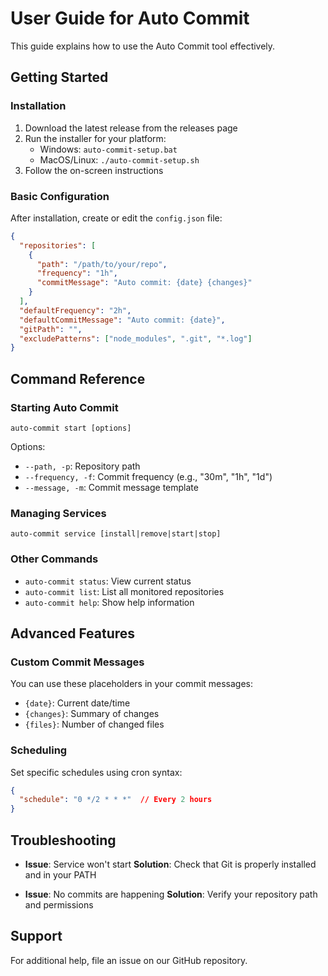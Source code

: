 # User Guide for Auto Commit

This guide explains how to use the Auto Commit tool effectively.

## Getting Started

### Installation

1. Download the latest release from the releases page
2. Run the installer for your platform:
   - Windows: `auto-commit-setup.bat`
   - MacOS/Linux: `./auto-commit-setup.sh`
3. Follow the on-screen instructions

### Basic Configuration

After installation, create or edit the `config.json` file:

```json
{
  "repositories": [
    {
      "path": "/path/to/your/repo",
      "frequency": "1h",
      "commitMessage": "Auto commit: {date} {changes}"
    }
  ],
  "defaultFrequency": "2h",
  "defaultCommitMessage": "Auto commit: {date}",
  "gitPath": "",
  "excludePatterns": ["node_modules", ".git", "*.log"]
}
```

## Command Reference

### Starting Auto Commit

```
auto-commit start [options]
```

Options:
- `--path, -p`: Repository path
- `--frequency, -f`: Commit frequency (e.g., "30m", "1h", "1d")
- `--message, -m`: Commit message template

### Managing Services

```
auto-commit service [install|remove|start|stop]
```

### Other Commands

- `auto-commit status`: View current status
- `auto-commit list`: List all monitored repositories
- `auto-commit help`: Show help information

## Advanced Features

### Custom Commit Messages

You can use these placeholders in your commit messages:
- `{date}`: Current date/time
- `{changes}`: Summary of changes
- `{files}`: Number of changed files

### Scheduling

Set specific schedules using cron syntax:

```json
{
  "schedule": "0 */2 * * *"  // Every 2 hours
}
```

## Troubleshooting

- **Issue**: Service won't start
  **Solution**: Check that Git is properly installed and in your PATH

- **Issue**: No commits are happening
  **Solution**: Verify your repository path and permissions

## Support

For additional help, file an issue on our GitHub repository. 